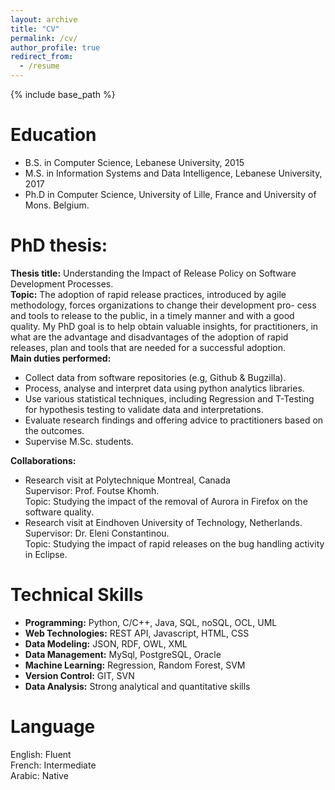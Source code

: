 ```yaml
---
layout: archive
title: "CV"
permalink: /cv/
author_profile: true
redirect_from:
  - /resume
---
```


{% include base_path %}

Education
======
* B.S. in Computer Science, Lebanese University, 2015
* M.S. in Information Systems and Data Intelligence, Lebanese University, 2017
* Ph.D in Computer Science, University of Lille, France and University of Mons. Belgium.

PhD thesis:
======
**Thesis title:** Understanding the Impact of Release Policy on Software Development Processes.  
**Topic:** The adoption of rapid release practices, introduced by agile methodology, forces organizations to change their development pro- cess and tools to release to the public, in a timely manner and with a good quality. My PhD goal is to help obtain valuable insights, for practitioners, in what are the advantage and disadvantages of the adoption of rapid releases, plan and tools that are needed for a successful adoption.  
**Main duties performed:**
* Collect data from software repositories (e.g, Github & Bugzilla).
* Process, analyse and interpret data using python analytics libraries.
* Use various statistical techniques, including Regression and T-Testing for hypothesis testing to validate data and interpretations. 
* Evaluate research findings and offering advice to practitioners based on the outcomes.
* Supervise M.Sc. students.

**Collaborations:**
* Research visit at Polytechnique Montreal, Canada  
Supervisor: Prof. Foutse Khomh.  
Topic: Studying the impact of the removal of Aurora in Firefox on the software quality.  
* Research visit at Eindhoven University of Technology, Netherlands.   
 Supervisor: Dr. Eleni Constantinou.  
Topic: Studying the impact of rapid releases on the bug handling activity in Eclipse.



  
Technical Skills
======
* **Programming:**  Python, C/C++, Java, SQL, noSQL, OCL, UML 
* **Web Technologies:** REST API, Javascript, HTML, CSS
* **Data Modeling:** JSON, RDF, OWL, XML
* **Data Management:** MySql, PostgreSQL, Oracle
* **Machine Learning:** Regression, Random Forest, SVM
* **Version Control:** GIT, SVN
* **Data Analysis:** Strong analytical and quantitative skills



Language
======
English: Fluent   
French: Intermediate   
Arabic: Native



  

